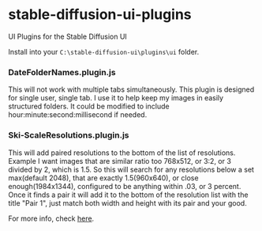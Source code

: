 # stable-diffusion-ui-plugins
UI Plugins for the Stable Diffusion UI

Install into your `C:\stable-diffusion-ui\plugins\ui` folder.

### DateFolderNames.plugin.js
  This will not work with multiple tabs simultaneously. This plugin is designed for single user, single tab. I use it to help keep my images in easily structured folders. It could be modified to include hour:minute:second:millisecond if needed.

### Ski-ScaleResolutions.plugin.js
  This will add paired resolutions to the bottom of the list of resolutions. Example I want images that are similar ratio too 768x512, or 3:2, or 3 divided by 2, which is 1.5. So this will search for any resolutions below a set max(default 2048), that are exactly 1.5(960x640), or close enough(1984x1344), configured to be anything within .03, or 3 percent. Once it finds a pair it will add it to the bottom of the resolution list with the title "Pair 1", just match both width and height with its pair and your good.

For more info, check [here](https://github.com/cmdr2/stable-diffusion-ui/wiki/UI-Plugins).
